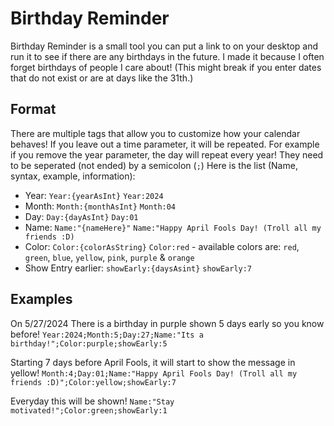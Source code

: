 # Birthday Reminder
Birthday Reminder is a small tool you can put a link to on your desktop and run it to see if there are any birthdays in the future. I made it because I often forget birthdays of people I care about! (This might break if you enter dates that do not exist or are at days like the 31th.)

## Format
There are multiple tags that allow you to customize how your calendar behaves! If you leave out a time parameter, it will be repeated. For example if you remove the year parameter, the day will repeat every year! They need to be seperated (not ended) by a semicolon (`;`) Here is the list (Name, syntax, example, information):
- Year: `Year:{yearAsInt}` `Year:2024`
- Month: `Month:{monthAsInt}` `Month:04`
- Day: `Day:{dayAsInt}` `Day:01`
- Name: `Name:"{nameHere}"` `Name:"Happy April Fools Day! (Troll all my friends :D)`
- Color: `Color:{colorAsString}` `Color:red` - available colors are: `red`, `green`, `blue`, `yellow`, `pink`, `purple` & `orange`
- Show Entry earlier: `showEarly:{daysAsint}` `showEarly:7`

## Examples
On 5/27/2024 There is a birthday in purple shown 5 days early so you know before! 
```Year:2024;Month:5;Day:27;Name:"Its a birthday!";Color:purple;showEarly:5```

Starting 7 days before April Fools, it will start to show the message in yellow! 
```Month:4;Day:01;Name:"Happy April Fools Day! (Troll all my friends :D)";Color:yellow;showEarly:7```

Everyday this will be shown! 
```Name:"Stay motivated!";Color:green;showEarly:1```
